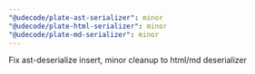 ```yaml
---
"@udecode/plate-ast-serializer": minor
"@udecode/plate-html-serializer": minor
"@udecode/plate-md-serializer": minor
---
```


Fix ast-deserialize insert, minor cleanup to html/md deserializer
